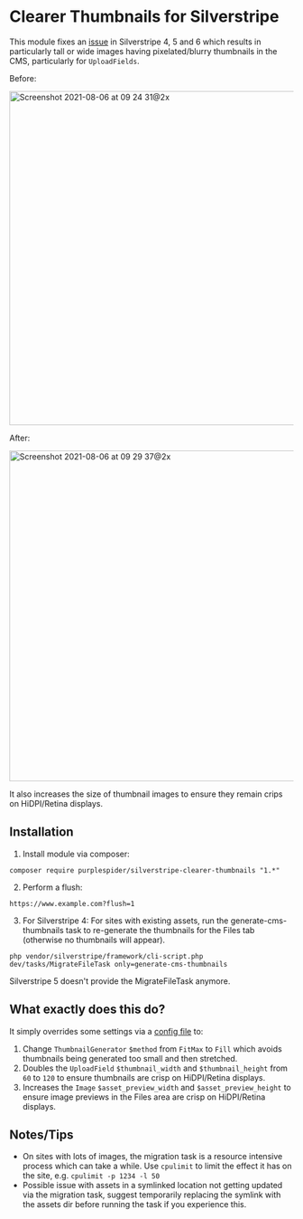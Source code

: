 # Clearer Thumbnails for Silverstripe

This module fixes an [issue](https://github.com/silverstripe/silverstripe-asset-admin/pull/1224#issuecomment-894128575) in Silverstripe 4, 5 and 6 which results in particularly tall or wide images having pixelated/blurry thumbnails in the CMS, particularly for `UploadFields`.

Before:

<img width="591" alt="Screenshot 2021-08-06 at 09 24 31@2x" src="https://user-images.githubusercontent.com/329880/128480831-0e9bcbf2-e2f1-4b4d-a7ac-1ea93fdcee2b.png">

After:

<img width="585" alt="Screenshot 2021-08-06 at 09 29 37@2x" src="https://user-images.githubusercontent.com/329880/128481538-4e60c3b8-8a26-4042-979d-f4a0ad97a506.png">

It also increases the size of thumbnail images to ensure they remain crips on HiDPI/Retina displays.

## Installation

1. Install module via composer:
````
composer require purplespider/silverstripe-clearer-thumbnails "1.*"
````
2. Perform a flush: 
````
https://www.example.com?flush=1
````
3. For Silverstripe 4: For sites with existing assets, run the generate-cms-thumbnails task to re-generate the thumbnails for the Files tab (otherwise no thumbnails will appear).
````
php vendor/silverstripe/framework/cli-script.php dev/tasks/MigrateFileTask only=generate-cms-thumbnails
````

Silverstripe 5 doesn't provide the MigrateFileTask anymore.

## What exactly does this do?

It simply overrides some settings via a [config file](https://github.com/purplespider/silverstripe-clearer-thumbnails/blob/master/_config/clear-thumbs.yml) to:
1. Change `ThumbnailGenerator` `$method` from `FitMax` to `Fill` which avoids thumbnails being generated too small and then stretched.
2. Doubles the `UploadField` `$thumbnail_width` and `$thumbnail_height` from `60` to `120` to ensure thumbnails are crisp on HiDPI/Retina displays.
3. Increases the `Image` `$asset_preview_width` and `$asset_preview_height` to ensure image previews in the Files area are crisp on HiDPI/Retina displays.

## Notes/Tips
* On sites with lots of images, the migration task is a resource intensive process which can take a while. Use `cpulimit` to limit the effect it has on the site, e.g. `cpulimit -p 1234 -l 50`
* Possible issue with assets in a symlinked location not getting updated via the migration task, suggest temporarily replacing the symlink with the assets dir before running the task if you experience this.
